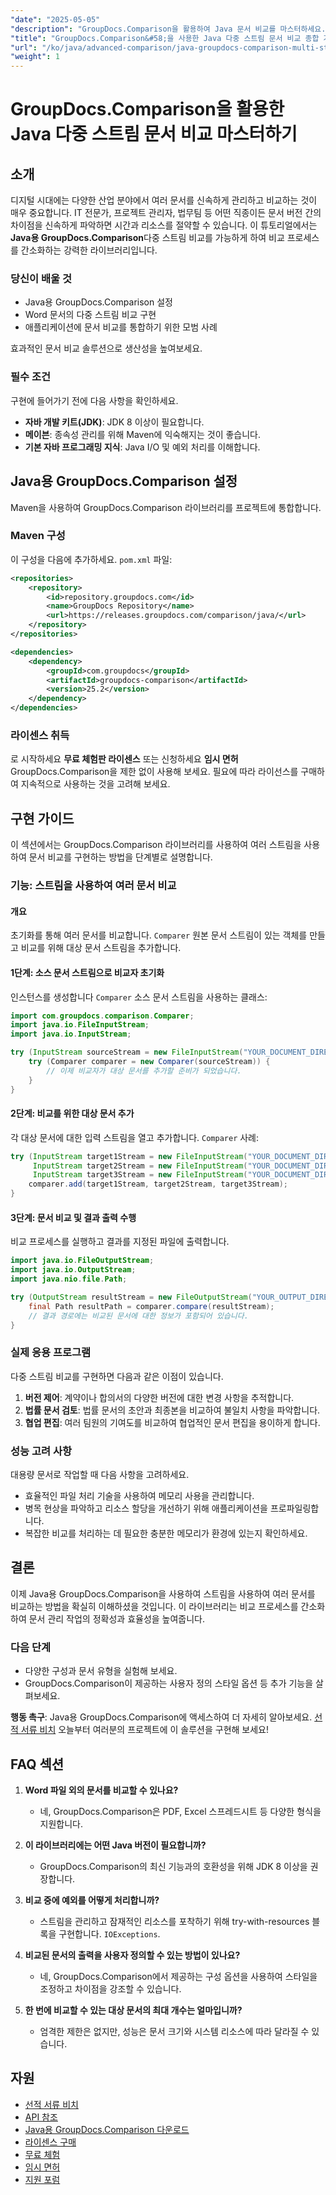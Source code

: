 ```yaml
---
"date": "2025-05-05"
"description": "GroupDocs.Comparison을 활용하여 Java 문서 비교를 마스터하세요. 스트림을 활용하여 여러 문서를 효율적으로 비교하고 생산성을 높이는 방법을 알아보세요."
"title": "GroupDocs.Comparison&#58;을 사용한 Java 다중 스트림 문서 비교 종합 가이드"
"url": "/ko/java/advanced-comparison/java-groupdocs-comparison-multi-stream-document-guide/"
"weight": 1
---
```


# GroupDocs.Comparison을 활용한 Java 다중 스트림 문서 비교 마스터하기

## 소개

디지털 시대에는 다양한 산업 분야에서 여러 문서를 신속하게 관리하고 비교하는 것이 매우 중요합니다. IT 전문가, 프로젝트 관리자, 법무팀 등 어떤 직종이든 문서 버전 간의 차이점을 신속하게 파악하면 시간과 리소스를 절약할 수 있습니다. 이 튜토리얼에서는 **Java용 GroupDocs.Comparison**다중 스트림 비교를 가능하게 하여 비교 프로세스를 간소화하는 강력한 라이브러리입니다.

### 당신이 배울 것
- Java용 GroupDocs.Comparison 설정
- Word 문서의 다중 스트림 비교 구현
- 애플리케이션에 문서 비교를 통합하기 위한 모범 사례

효과적인 문서 비교 솔루션으로 생산성을 높여보세요.

### 필수 조건

구현에 들어가기 전에 다음 사항을 확인하세요.
- **자바 개발 키트(JDK)**: JDK 8 이상이 필요합니다.
- **메이븐**: 종속성 관리를 위해 Maven에 익숙해지는 것이 좋습니다.
- **기본 자바 프로그래밍 지식**: Java I/O 및 예외 처리를 이해합니다.

## Java용 GroupDocs.Comparison 설정

Maven을 사용하여 GroupDocs.Comparison 라이브러리를 프로젝트에 통합합니다.

### Maven 구성
이 구성을 다음에 추가하세요. `pom.xml` 파일:

```xml
<repositories>
    <repository>
        <id>repository.groupdocs.com</id>
        <name>GroupDocs Repository</name>
        <url>https://releases.groupdocs.com/comparison/java/</url>
    </repository>
</repositories>

<dependencies>
    <dependency>
        <groupId>com.groupdocs</groupId>
        <artifactId>groupdocs-comparison</artifactId>
        <version>25.2</version>
    </dependency>
</dependencies>
```

### 라이센스 취득
로 시작하세요 **무료 체험판 라이센스** 또는 신청하세요 **임시 면허** GroupDocs.Comparison을 제한 없이 사용해 보세요. 필요에 따라 라이선스를 구매하여 지속적으로 사용하는 것을 고려해 보세요.

## 구현 가이드

이 섹션에서는 GroupDocs.Comparison 라이브러리를 사용하여 여러 스트림을 사용하여 문서 비교를 구현하는 방법을 단계별로 설명합니다.

### 기능: 스트림을 사용하여 여러 문서 비교

#### 개요
초기화를 통해 여러 문서를 비교합니다. `Comparer` 원본 문서 스트림이 있는 객체를 만들고 비교를 위해 대상 문서 스트림을 추가합니다.

#### 1단계: 소스 문서 스트림으로 비교자 초기화
인스턴스를 생성합니다 `Comparer` 소스 문서 스트림을 사용하는 클래스:

```java
import com.groupdocs.comparison.Comparer;
import java.io.FileInputStream;
import java.io.InputStream;

try (InputStream sourceStream = new FileInputStream("YOUR_DOCUMENT_DIRECTORY/SOURCE_WORD")) {
    try (Comparer comparer = new Comparer(sourceStream)) {
        // 이제 비교자가 대상 문서를 추가할 준비가 되었습니다.
    }
}
```

#### 2단계: 비교를 위한 대상 문서 추가
각 대상 문서에 대한 입력 스트림을 열고 추가합니다. `Comparer` 사례:

```java
try (InputStream target1Stream = new FileInputStream("YOUR_DOCUMENT_DIRECTORY/TARGET1_WORD"),
     InputStream target2Stream = new FileInputStream("YOUR_DOCUMENT_DIRECTORY/TARGET2_WORD"),
     InputStream target3Stream = new FileInputStream("YOUR_DOCUMENT_DIRECTORY/TARGET3_WORD")) {
    comparer.add(target1Stream, target2Stream, target3Stream);
}
```

#### 3단계: 문서 비교 및 결과 출력 수행
비교 프로세스를 실행하고 결과를 지정된 파일에 출력합니다.

```java
import java.io.FileOutputStream;
import java.io.OutputStream;
import java.nio.file.Path;

try (OutputStream resultStream = new FileOutputStream("YOUR_OUTPUT_DIRECTORY/CompareMultipleDocumentsResult")) {
    final Path resultPath = comparer.compare(resultStream);
    // 결과 경로에는 비교된 문서에 대한 정보가 포함되어 있습니다.
}
```

### 실제 응용 프로그램

다중 스트림 비교를 구현하면 다음과 같은 이점이 있습니다.
1. **버전 제어**: 계약이나 합의서의 다양한 버전에 대한 변경 사항을 추적합니다.
2. **법률 문서 검토**: 법률 문서의 초안과 최종본을 비교하여 불일치 사항을 파악합니다.
3. **협업 편집**: 여러 팀원의 기여도를 비교하여 협업적인 문서 편집을 용이하게 합니다.

### 성능 고려 사항
대용량 문서로 작업할 때 다음 사항을 고려하세요.
- 효율적인 파일 처리 기술을 사용하여 메모리 사용을 관리합니다.
- 병목 현상을 파악하고 리소스 할당을 개선하기 위해 애플리케이션을 프로파일링합니다.
- 복잡한 비교를 처리하는 데 필요한 충분한 메모리가 환경에 있는지 확인하세요.

## 결론

이제 Java용 GroupDocs.Comparison을 사용하여 스트림을 사용하여 여러 문서를 비교하는 방법을 확실히 이해하셨을 것입니다. 이 라이브러리는 비교 프로세스를 간소화하여 문서 관리 작업의 정확성과 효율성을 높여줍니다.

### 다음 단계
- 다양한 구성과 문서 유형을 실험해 보세요.
- GroupDocs.Comparison이 제공하는 사용자 정의 스타일 옵션 등 추가 기능을 살펴보세요.

**행동 촉구**: Java용 GroupDocs.Comparison에 액세스하여 더 자세히 알아보세요. [선적 서류 비치](https://docs.groupdocs.com/comparison/java/) 오늘부터 여러분의 프로젝트에 이 솔루션을 구현해 보세요!

## FAQ 섹션

1. **Word 파일 외의 문서를 비교할 수 있나요?**
   - 네, GroupDocs.Comparison은 PDF, Excel 스프레드시트 등 다양한 형식을 지원합니다.

2. **이 라이브러리에는 어떤 Java 버전이 필요합니까?**
   - GroupDocs.Comparison의 최신 기능과의 호환성을 위해 JDK 8 이상을 권장합니다.

3. **비교 중에 예외를 어떻게 처리합니까?**
   - 스트림을 관리하고 잠재적인 리소스를 포착하기 위해 try-with-resources 블록을 구현합니다. `IOExceptions`.

4. **비교된 문서의 출력을 사용자 정의할 수 있는 방법이 있나요?**
   - 네, GroupDocs.Comparison에서 제공하는 구성 옵션을 사용하여 스타일을 조정하고 차이점을 강조할 수 있습니다.

5. **한 번에 비교할 수 있는 대상 문서의 최대 개수는 얼마입니까?**
   - 엄격한 제한은 없지만, 성능은 문서 크기와 시스템 리소스에 따라 달라질 수 있습니다.

## 자원
- [선적 서류 비치](https://docs.groupdocs.com/comparison/java/)
- [API 참조](https://reference.groupdocs.com/comparison/java/)
- [Java용 GroupDocs.Comparison 다운로드](https://releases.groupdocs.com/comparison/java/)
- [라이센스 구매](https://purchase.groupdocs.com/buy)
- [무료 체험](https://releases.groupdocs.com/comparison/java/)
- [임시 면허](https://purchase.groupdocs.com/temporary-license/)
- [지원 포럼](https://forum.groupdocs.com/c/comparison)